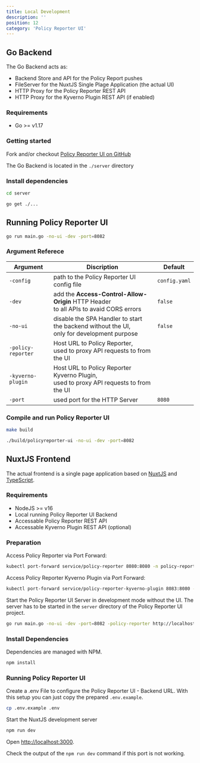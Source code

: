 ```yaml
---
title: Local Development
description: ''
position: 12
category: 'Policy Reporter UI'
---
```


## Go Backend

The Go Backend acts as:
* Backend Store and API for the Policy Report pushes
* FileServer for the NuxtJS Single Plage Application (the actual UI)
* HTTP Proxy for the Policy Reporter REST API
* HTTP Proxy for the Kyverno Plugin REST API (if enabled)

### Requirements

* Go >= v1.17

### Getting started

Fork and/or checkout <a href="https://github.com/kyverno/policy-reporter-ui" target="_blank">Policy Reporter UI on GitHub</a>

The Go Backend is located in the `./server` directory

### Install dependencies

```bash
cd server

go get ./...
```

## Running Policy Reporter UI

```bash
go run main.go -no-ui -dev -port=8082
```

### Argument Referece

| Argument            | Discription                                                                                  |Default       |
|---------------------|----------------------------------------------------------------------------------------------|------------- |
| `-config`           | path to the Policy Reporter UI config file                                                   |`config.yaml` |
| `-dev`              | add the __Access-Control-Allow-Origin__ HTTP Header<br>to all APIs to avaid CORS errors      |`false`       |
| `-no-ui`            | disable the SPA Handler to start the backend without the UI,<br>only for development purpose |`false`       |
| `-policy-reporter`  | Host URL to Policy Reporter,<br>used to proxy API requests to from the UI                    |              |
| `-kyverno-plugin`   | Host URL to Policy Reporter Kyverno Plugin,<br>used to proxy API requests to from the UI     |              |
| `-port`             | used port for the HTTP Server                                                                |`8080`        |

### Compile and run Policy Reporter UI

```bash
make build

./build/policyreporter-ui -no-ui -dev -port=8082
```

## NuxtJS Frontend

The actual frontend is a single page application based on <a href="https://nuxtjs.org/" target="_blank">NuxtJS</a> and <a href="https://www.typescriptlang.org/" target="_blank">TypeScript</a>.

### Requirements

* NodeJS >= v16
* Local running Policy Reporter UI Backend
* Accessable Policy Reporter REST API
* Accessable Kyverno Plugin REST API (optional)

### Preparation

Access Policy Reporter via Port Forward: 

```bash
kubectl port-forward service/policy-reporter 8080:8080 -n policy-reporter
```

Access Policy Reporter Kyverno Plugin via Port Forward: 

```bash
kubectl port-forward service/policy-reporter-kyverno-plugin 8083:8080 -n policy-reporter
```

Start the Policy Reporter UI Server in development mode without the UI. The server has to be started in the `server` directory of the Policy Reporter UI project.

```bash
go run main.go -no-ui -dev -port=8082 -policy-reporter http://localhost:8080 -kyverno-plugin http://localhost:8083
```

### Install Dependencies

Dependencies are managed with NPM.

```bash
npm install
```

### Running Policy Reporter UI

Create a .env File to configure the Policy Reporter UI - Backend URL. With this setup you can just copy the prepared `.env.example`.

```bash
cp .env.example .env
```

Start the NuxtJS development server

```bash
npm run dev
```

Open <a href="http://localhost:3000" target="_blank">http://localhost:3000</a>.

Check the output of the `npm run dev` command if this port is not working.